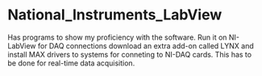 # National_Instruments_LabView
Has programs to show my proficiency with the software. 
Run it on NI-LabView for DAQ connections download an extra add-on called LYNX and install MAX drivers to systems for conneting to NI-DAQ cards. This has to be done for real-time data acquisition.

